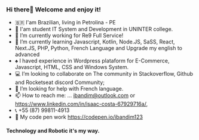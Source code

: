 ### Hi there👋 Welcome and enjoy it!

<!--
**ibandim123/ibandim123** is a ✨ _special_ ✨ repository because its `README.md` (this file) appears on your GitHub profile.
-->
- 🇧🇷  I'am Brazilian, living in Petrolina - PE
- 🔭 I'am student IT System and Development in UNINTER college.
- 💼 I’m currently working for Re9 Full Service!
- 📓 I’m currently learning Javascript, Kotlin, Node.JS, SaSS, React, Next.JS, PHP, Python, French Language and Upgrade my english to advanced    
-  ♠  I haved experience in Wordpress plataform for E-Commerce, Javascript, HTML, CSS and Windows System. 
- 💻 I’m looking to collaborate on The community in Stackoverflow, Github and Rocketseat discord Community;
- 🤔 I’m looking for help with French language.
- 📫 How to reach me: ... 	ibandim@outlook.com or https://www.linkedin.com/in/isaac-costa-67929716a/,
- 📞 +55 (87) 99811-4913 
- 🎨 My code pen work https://codepen.io/ibandim123

<h4>  Technology and Robotic it's my way. </h4>

